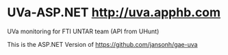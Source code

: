 # UVa-ASP.NET http://uva.apphb.com
UVa monitoring for FTI UNTAR team (API from UHunt)

This is the ASP.NET Version of https://github.com/jansonh/gae-uva
